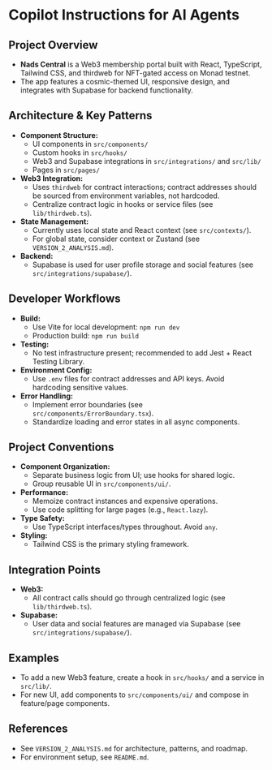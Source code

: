 # Copilot Instructions for AI Agents

## Project Overview
- **Nads Central** is a Web3 membership portal built with React, TypeScript, Tailwind CSS, and thirdweb for NFT-gated access on Monad testnet.
- The app features a cosmic-themed UI, responsive design, and integrates with Supabase for backend functionality.

## Architecture & Key Patterns
- **Component Structure:**
  - UI components in `src/components/`
  - Custom hooks in `src/hooks/`
  - Web3 and Supabase integrations in `src/integrations/` and `src/lib/`
  - Pages in `src/pages/`
- **Web3 Integration:**
  - Uses `thirdweb` for contract interactions; contract addresses should be sourced from environment variables, not hardcoded.
  - Centralize contract logic in hooks or service files (see `lib/thirdweb.ts`).
- **State Management:**
  - Currently uses local state and React context (see `src/contexts/`).
  - For global state, consider context or Zustand (see `VERSION_2_ANALYSIS.md`).
- **Backend:**
  - Supabase is used for user profile storage and social features (see `src/integrations/supabase/`).

## Developer Workflows
- **Build:**
  - Use Vite for local development: `npm run dev`
  - Production build: `npm run build`
- **Testing:**
  - No test infrastructure present; recommended to add Jest + React Testing Library.
- **Environment Config:**
  - Use `.env` files for contract addresses and API keys. Avoid hardcoding sensitive values.
- **Error Handling:**
  - Implement error boundaries (see `src/components/ErrorBoundary.tsx`).
  - Standardize loading and error states in all async components.

## Project Conventions
- **Component Organization:**
  - Separate business logic from UI; use hooks for shared logic.
  - Group reusable UI in `src/components/ui/`.
- **Performance:**
  - Memoize contract instances and expensive operations.
  - Use code splitting for large pages (e.g., `React.lazy`).
- **Type Safety:**
  - Use TypeScript interfaces/types throughout. Avoid `any`.
- **Styling:**
  - Tailwind CSS is the primary styling framework.

## Integration Points
- **Web3:**
  - All contract calls should go through centralized logic (see `lib/thirdweb.ts`).
- **Supabase:**
  - User data and social features are managed via Supabase (see `src/integrations/supabase/`).

## Examples
- To add a new Web3 feature, create a hook in `src/hooks/` and a service in `src/lib/`.
- For new UI, add components to `src/components/ui/` and compose in feature/page components.

## References
- See `VERSION_2_ANALYSIS.md` for architecture, patterns, and roadmap.
- For environment setup, see `README.md`.
